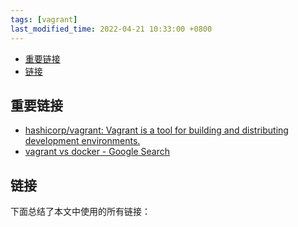 ```yaml
---
tags: [vagrant]
last_modified_time: 2022-04-21 10:33:00 +0800
---
```




<p id="markdown-toc"></p>
<!-- vim-markdown-toc GFM -->

* [重要链接](#重要链接)
* [链接](#链接)

<!-- vim-markdown-toc -->

## 重要链接
* [hashicorp/vagrant: Vagrant is a tool for building and distributing development environments.](https://github.com/hashicorp/vagrant)
* [vagrant vs docker - Google Search](https://www.google.com/search?q=vagrant+vs+docker&oq=vagrant+vs+&aqs=chrome.1.69i57j0i20i263i512j0i20i263i433i512j0i512l7.3768j0j7&sourceid=chrome&ie=UTF-8)

## 链接
下面总结了本文中使用的所有链接：

<!-- link start -->

<!-- link end -->

